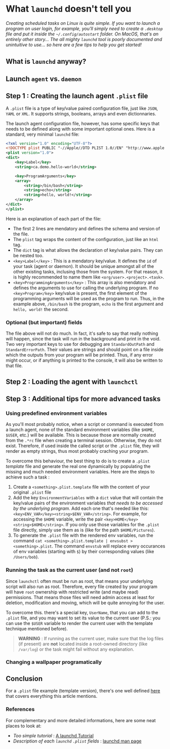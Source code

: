 # What `launchd` doesn't tell you

###### Creating scheduled tasks on Linux is quite simple. If you want to launch a program on user login, for example, you'll simply need to create a `.desktop` file and put it inside the `~/.config/autostart` folder. On MacOS, that's an entirely other story... The all mighty `launchd` tool is poorly documented and unintuitive to use... so here are a few tips to help you get started!

## What is `launchd` anyway?

## Launch `agent` vs. `daemon`

## Step 1 : Creating the launch agent `.plist` file

A `.plist` file is a type of key/value paired configuration file, just like `JSON`, `YAML` or `XML`. It supports strings, booleans, arrays and even dictionnaries. 

The launch agent configuration file, however, has some specific keys that needs to be defined along with some important optional ones. Here is a standard, very minimal `launchd` file: 

```xml
<?xml version="1.0" encoding="UTF-8"?>
<!DOCTYPE plist PUBLIC "-//Apple//DTD PLIST 1.0//EN" "http://www.apple.com/DTDs/PropertyList-1.0.dtd">
<plist version="1.0">
<dict>
    <key>Label</key>
    <string>ca.demo.hello-world</string>

    <key>ProgramArguments</key>
    <array>
        <string>/bin/bash</string>
        <string>echo</string>
        <string>hello, world!</string>
    </array>
</dict>
</plist>
```

Here is an explanation of each part of the file:

- The first 2 lines are mendatory and defines the schema and version of the file.
- The `plist` tag wraps the content of the configuration, just like an `html` tag.
- The `dict` tag is what allows the declaration of key/value pairs. They can be nested too.
- `<key>Label</key>` : This is a mendatory key/value. It defines the `id` of your task (agent or daemon). It should be unique amongst all of the other existing tasks, inclusing those from the system. For that reason, it is highly recommended to name them like `<org/user>.<project>.<task>`.
- `<key>ProgrammingArguments</key>` : This array is also mendatory and defines the arguments to use for calling the underlying program. If no `<key>Program</key>` key/value is present, the first element of the programming arguments will be used as the program to run. Thus, in the example above, `/bin/bash` is the program, `echo` is the first argument and `hello, world!` the second.

### Optional (but important) fields

The file above will not do much. In fact, it's safe to say that really nothing will happen, since the task will run in the background and print in the void. Two very important keys to use for debugging are `StandardOutPath` and `StandardErrorPath`. Their values are strings and should point on a file inside which the outputs from your program will be printed. Thus, if any error might occur, or if anything is printed to the console, it will also be written to that file. 

## Step 2 : Loading the agent with `launchctl`



## Step 3 : Additional tips for more advanced tasks

### Using predefined environment variables

As you'll most probably notice, when a script or command is executed from a launch agent, none of the standard environment variables (like `$HOME`, `$USER`, etc.) will be available. This is because those are normally created from the `.*rc` file when creating a terminal session. Otherwise, they do not exist. Therefore, if used inside the called script or the `.plist` file, they will render as empty strings, thus most probably craching your program.

To overcome this behaviour, the best thing to do is to create a `.plist` *template* file and generate the real one dynamically by populating the missing and much needed environment variables. Here are the steps to achieve such a task :

1. Create a `<something>.plist.template` file with the content of your original `.plist` file
2. Add the key `EnvironmentVariables` with a `dict` value that will contain the key/value pairs of the environment variables *that needs to be accessed by the underlying program*. Add each one that's needed like this: `<key>ENV_VAR</key><string>$ENV_VAR</string>`. For example, for accessing the `$HOME` variable, write the pair `<key>HOME</key><string>$HOME</string>`. If you only use those variables for the `.plist` file directly, simply use them as is (like for the path `$HOME/Pictures`).
3. To generate the `.plist` file with the rendered env variables, run the command `cat <something>.plist.template | envsubst > <something>.plist`. The command `envstub` will replace every occurances of env variables (starting with `$`) by their corresponding values (like `/Users/bob`).

### Running the task as the current user (and not `root`)

Since `launchctl` often must be run as root, that means your underlying script will also run as root. Therefore, every file created by your program will have `root` ownership with restricted write (and maybe read) permissions. That means those files will need admin access at least for deletion, modification and moving, which will be quite annoying for the user.

To overcome this. there's a special key, `UserName`, that you can add to the `.plist` file, and you may want to set its value to the current user (P.S.: you can use the `$USER` variable to render the current user with the template technique mentioned before).

> **WARNING** : If running as the current user, make sure that the log files (if present) are **not** located inside a root-owned directory (like `/var/log`) or the task might fail without any explanation.

### Changing a wallpaper programatically

## Conclusion

For a `.plist` file example (template version), there's one well defined [here](https://github.com/vigenere23/unsplash/blob/main/resources/ca.vigenere23.unsplash.plist.template) that covers everything this article mentions.

### References

For complementary and more detailed informations, here are some neat places to look at:

- *Too simple tutorial* : [A launchd Tutorial](https://www.launchd.info/)
- *Description of each `launchd` `.plist` fields* : [launchd man page](https://www.manpagez.com/man/5/launchd.plist/)
